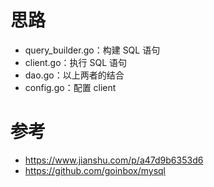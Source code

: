 # 思路
- query_builder.go：构建 SQL 语句
- client.go：执行 SQL 语句
- dao.go：以上两者的结合
- config.go：配置 client

# 参考
- https://www.jianshu.com/p/a47d9b6353d6
- https://github.com/goinbox/mysql
